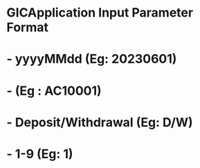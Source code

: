 # GICApplication Input Parameter Format 
# <Date> - yyyyMMdd (Eg: 20230601)
# <AccountNo> - (Eg : AC10001) 
# <Type> - Deposit/Withdrawal (Eg: D/W)
# <RuleId> - 1-9 (Eg: 1)
